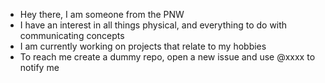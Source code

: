 - Hey there, I am someone from the PNW
- I have an interest in all things physical, and everything to do with communicating concepts
- I am currently working on projects that relate to my hobbies
- To reach me create a dummy repo, open a new issue and use @xxxx to notify me
